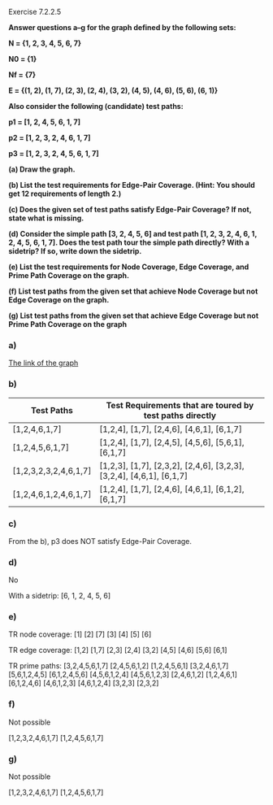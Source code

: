 Exercise 7.2.2.5

**Answer questions a–g for the graph defined by the following sets:**<br>

**N = {1, 2, 3, 4, 5, 6, 7}**<br>

**N0 = {1}**<br>

**Nf = {7}**<br>

**E = {(1, 2), (1, 7), (2, 3), (2, 4), (3, 2), (4, 5), (4, 6), (5, 6), (6, 1)}**<br>

**Also consider the following (candidate) test paths:**<br>

**p1 = [1, 2, 4, 5, 6, 1, 7]**<br>

**p2 = [1, 2, 3, 2, 4, 6, 1, 7]**<br>

**p3 = [1, 2, 3, 2, 4, 5, 6, 1, 7]**<br>

**(a) Draw the graph.**<br>

**(b) List the test requirements for Edge-Pair Coverage. (Hint: You should get 12 requirements of length 2.)**<br>

**(c) Does the given set of test paths satisfy Edge-Pair Coverage? If not, state what is missing.**<br>

**(d) Consider the simple path [3, 2, 4, 5, 6] and test path [1, 2, 3, 2, 4, 6, 1, 2, 4, 5, 6, 1, 7]. Does the test path tour the simple path directly? With a sidetrip? If so, write down the sidetrip.**<br>

**(e) List the test requirements for Node Coverage, Edge Coverage, and Prime Path Coverage on the graph.**<br>

**(f) List test paths from the given set that achieve Node Coverage but not Edge Coverage on the graph.**<br>

**(g) List test paths from the given set that achieve Edge Coverage but not Prime Path Coverage on the graph**<br>


### a)

[The link of the graph](https://cs.gmu.edu:8443/offutt/coverage/GraphCoverage?edges=1+2%0D%0A1+7%0D%0A2+3%0D%0A2+4%0D%0A3+2%0D%0A4+5%0D%0A4+6%0D%0A5+6%0D%0A6+1%0D%0A&initialNode=1&endNode=7&action=Nodes)

### b)

|Test Paths|	Test Requirements that are toured by test paths directly|
|---|---|
|[1,2,4,6,1,7]|	[1,2,4], [1,7], [2,4,6], [4,6,1], [6,1,7]|
|[1,2,4,5,6,1,7]|	[1,2,4], [1,7], [2,4,5], [4,5,6], [5,6,1], [6,1,7]|
|[1,2,3,2,3,2,4,6,1,7]|	[1,2,3], [1,7], [2,3,2], [2,4,6], [3,2,3], [3,2,4], [4,6,1], [6,1,7]|
|[1,2,4,6,1,2,4,6,1,7]|	[1,2,4], [1,7], [2,4,6], [4,6,1], [6,1,2], [6,1,7]|

### c)

From the b), p3 does NOT satisfy Edge-Pair Coverage.

### d)

No

With a sidetrip: [6, 1, 2, 4, 5, 6]

### e)

TR node coverage: [1] [2] [7] [3] [4] [5] [6]

TR edge coverage: [1,2] [1,7] [2,3] [2,4] [3,2] [4,5] [4,6] [5,6] [6,1]

TR prime paths: [3,2,4,5,6,1,7] [2,4,5,6,1,2] [1,2,4,5,6,1] [3,2,4,6,1,7] [5,6,1,2,4,5] [6,1,2,4,5,6] [4,5,6,1,2,4] [4,5,6,1,2,3] [2,4,6,1,2] [1,2,4,6,1] [6,1,2,4,6] [4,6,1,2,3] [4,6,1,2,4] [3,2,3] [2,3,2]

### f)

Not possible

[1,2,3,2,4,6,1,7]
[1,2,4,5,6,1,7]

### g)

Not possible

[1,2,3,2,4,6,1,7]
[1,2,4,5,6,1,7]
